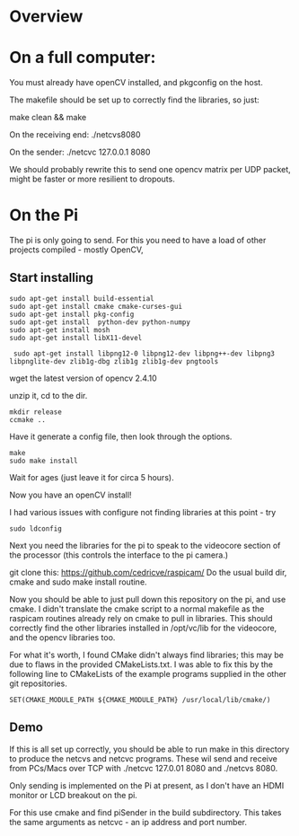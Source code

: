 Overview
========


On a full computer:
=============

You must already have openCV installed, and pkgconfig on the host.

The makefile should be set up to correctly find the libraries, so just:

make clean &&
make

On the receiving end: ./netcvs8080

On the sender: ./netcvc 127.0.0.1 8080

We should probably rewrite this to send one opencv matrix per UDP packet, might be faster or more resilient to dropouts.


On the Pi
======

The pi is only going to send.
For this you need to have a load of other projects compiled - mostly OpenCV,

Start installing
------------
```
sudo apt-get install build-essential
sudo apt-get install cmake cmake-curses-gui
sudo apt-get install pkg-config
sudo apt-get install  python-dev python-numpy
sudo apt-get install mosh
sudo apt-get install libX11-devel

 sudo apt-get install libpng12-0 libpng12-dev libpng++-dev libpng3 libpnglite-dev zlib1g-dbg zlib1g zlib1g-dev pngtools

 ```

wget the latest version of opencv 2.4.10

unzip it, cd to the dir.

```
mkdir release
ccmake ..
```

Have it generate a config file, then look through the options.

```
make
sudo make install
```

Wait for ages (just leave it for circa 5 hours).

Now you have an openCV install!

I had various issues with configure not finding libraries at this point - try
```
sudo ldconfig
```

Next you need the libraries for the pi to speak to the videocore section of the processor (this controls the interface to the pi camera.)

git clone this: https://github.com/cedricve/raspicam/
Do the usual build dir, cmake and sudo make install routine.

Now you should be able to just pull down this repository on the pi, and use cmake.
I didn't translate the cmake script to a normal makefile as the raspicam routines already rely on cmake to pull in libraries. This should correctly find the other libraries installed in /opt/vc/lib for the videocore, and the opencv libraries too.

For what it's worth, I found CMake didn't always find libraries; this may be due to flaws in the provided CMakeLists.txt. I was able to fix this by the following line to CMakeLists of the example programs supplied in the other git repositories.
```
SET(CMAKE_MODULE_PATH ${CMAKE_MODULE_PATH} /usr/local/lib/cmake/)
```

Demo
------

If this is all set up correctly, you should be able to run make in this directory to produce the netcvs and netcvc programs. These wil send and receive from PCs/Macs over TCP with ./netcvc 127.0.01 8080 and ./netcvs 8080.

Only sending is implemented on the Pi at present, as I don't have an HDMI monitor or LCD breakout on the pi.

For this use cmake and find piSender in the build subdirectory. This takes the same arguments as netcvc - an ip address and port number.




